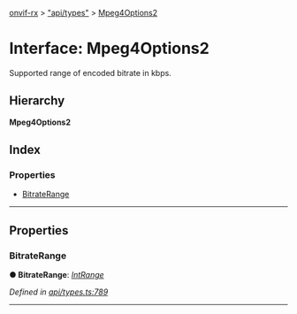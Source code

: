 [onvif-rx](../README.md) > ["api/types"](../modules/_api_types_.md) > [Mpeg4Options2](../interfaces/_api_types_.mpeg4options2.md)

# Interface: Mpeg4Options2

Supported range of encoded bitrate in kbps.

## Hierarchy

**Mpeg4Options2**

## Index

### Properties

* [BitrateRange](_api_types_.mpeg4options2.md#bitraterange)

---

## Properties

<a id="bitraterange"></a>

###  BitrateRange

**● BitrateRange**: *[IntRange](_api_types_.intrange.md)*

*Defined in [api/types.ts:789](https://github.com/patrickmichalina/onvif-rx/blob/f117e44/src/api/types.ts#L789)*

___

